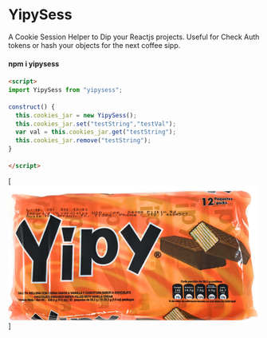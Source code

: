 # YipySess

A Cookie Session Helper to Dip your Reactjs projects.
Useful for Check Auth tokens or hash your objects for the next coffee sipp.

#### npm i yipysess

```html
<script>
import YipySess from "yipysess";

construct() {
  this.cookies_jar = new YipySess();
  this.cookies_jar.set("testString","testVal");
  var val = this.cookies_jar.get("testString");
  this.cookies_jar.remove("testString");
}

</script>

```
[![We were Goodfellas!](https://raw.githubusercontent.com/rgarro/YipySess/master/yipySess.PNG)]
